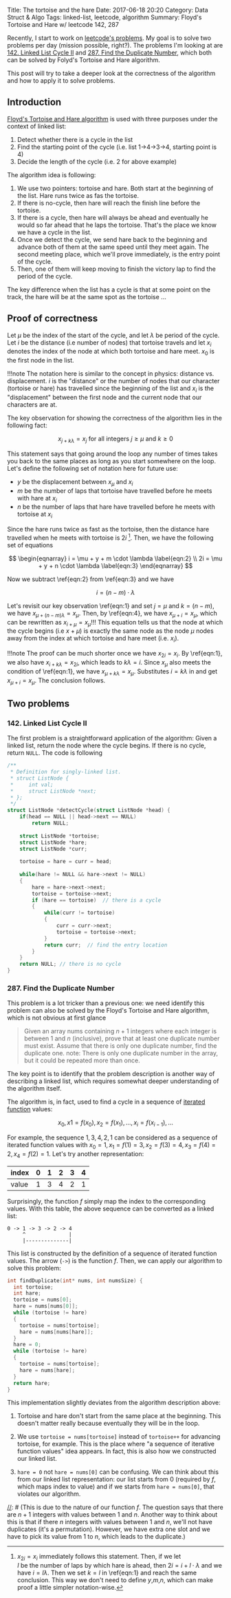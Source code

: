 Title: The tortoise and the hare
Date: 2017-06-18 20:20
Category: Data Struct & Algo
Tags: linked-list, leetcode, algorithm
Summary: Floyd's Tortoise and Hare w/ leetcode 142, 287

Recently, I start to work on [leetcode's problems](https://github.com/xxks-kkk/shuati). 
My goal is to solve two problems per day (mission possible, right?). The problems I'm looking
at are [142. Linked List Cycle II](https://leetcode.com/problems/linked-list-cycle-ii/) and 
[287. Find the Duplicate Number](https://leetcode.com/problems/find-the-duplicate-number/), 
which both can be solved by Folyd's Tortoise and Hare algorithm.

This post will try to take a deeper look at the correctness of the algorithm and
how to apply it to solve problems.

## Introduction

[Floyd's Tortoise and Hare algorithm](https://en.wikipedia.org/wiki/Cycle_detection#Floyd.27s_Tortoise_and_Hare)
is used with three purposes under the context of linked list:

1. Detect whether there is a cycle in the list
2. Find the starting point of the cycle (i.e. list 1->4->3->4, starting point is 4)
3. Decide the length of the cycle (i.e. 2 for above example)

The algorithm idea is following:

1. We use two pointers: tortoise and hare. Both start at the beginning of the list.
Hare runs twice as fas the tortoise.
2. If there is no-cycle, then hare will reach the finish line before the tortoise.
3. If there is a cycle, then hare will always be ahead and eventually he would
so far ahead that he laps the tortoise. That's the place we know we have a cycle in the list.
4. Once we detect the cycle, we send hare back to the beginning and advance both of 
them at the same speed until they meet again. The second meeting place, which we'll prove
immediately, is the entry point of the cycle. 
5. Then, one of them will keep moving to finish the victory lap to find the period
of the cycle.

The key difference when the list has a cycle is that at some point on the track, 
the hare will be at the same spot as the tortoise ...

## Proof of correctness

Let $\mu$ be the index of the start of the cycle, and let $\lambda$ be period of the
cycle. Let $i$ be the distance (i.e number of nodes) that tortoise travels and
let $x_i$ denotes the index of the node at which both tortoise and hare meet. $x_0$
is the first node in the list.

!!!note
    The notation here is similar to the concept in physics: distance vs. displacement.
    $i$ is the "distance" or the number of nodes that our character (tortoise or hare)
    has travelled since the beginning of the list and 
    $x_i$ is the "displacement" between the first node and the current node that our
    characters are at.

The key observation for showing the correctness of the algorithm lies in 
the following fact:

$$
\begin{equation}
x_{j+k\lambda} = x_j \text{ for all integers }j \ge \mu \text{ and } k \ge 0 \label{eqn:1}
\end{equation}
$$

This statement says that going around the loop any number of times takes you 
back to the same places as long as you start somewhere on the loop. Let's 
define the following set of notation here for future use:

- $y$ be the displacement between $x_{\mu}$ and $x_i$
- $m$ be the number of laps that tortoise have travelled before he meets
with hare at $x_i$
- $n$ be the number of laps that hare have travelled before he meets with 
tortoise at $x_i$

Since the hare runs twice as fast as the tortoise, then the distance hare travelled
when he meets with tortoise is $2i$ [^1]. Then, we have the following set of equations

$$
\begin{eqnarray}
i = \mu + y + m \cdot \lambda  \label{eqn:2} \\
2i = \mu + y + n \cdot \lambda \label{eqn:3}
\end{eqnarray}
$$

Now we subtract \ref{eqn:2} from \ref{eqn:3} and we have

$$
\begin{equation}
i = (n-m) \cdot \lambda \label {eqn:4}
\end{equation}
$$

Let's revisit our key observation \ref{eqn:1} and set $j = \mu$ and $k = (n-m)$, we have
$x_{\mu + (n-m)\lambda} = x_{\mu}$. Then, by \ref{eqn:4}, we have
$x_{\mu + i} = x_{\mu}$, which can be rewritten as $x_{i+\mu} = x_{\mu}$!!! This equation
tells us that the node at which the cycle begins (i.e $x+{\mu}$) is exactly the
same node as the node $\mu$ nodes away from the index at which tortoise and hare meet
(i.e. $x_i$).

!!!note
    The proof can be much shorter once we have $x_{2i} = x_i$. By \ref{eqn:1}, we
    also have $x_{i+k\lambda} = x_{2i}$, which leads to $k\lambda = i$. Since
    $x_\mu$ also meets the condition of \ref{eqn:1}, we have $x_{\mu + k\lambda} = x_\mu$.
    Substitutes $i = k\lambda$ in and get $x_{\mu+i} = x_\mu$. The conclusion follows.

[^1]: $x_{2i} = x_i$ immediately follows this statement. Then, if we let  
$l$ be the number of laps by which hare is ahead, then $2i = i + l \cdot \lambda$
and we have $i = l\lambda$. Then we set $k=l$ in \ref{eqn:1} and reach the same
conclusion. This way we don't need to define $y$,$m$,$n$, which can make proof
a little simpler notation-wise. 

## Two problems

### 142. Linked List Cycle II

The first problem is a straightforward application of the algorithm: 
Given a linked list, return the node where the cycle begins. If there is no cycle, return `NULL`.
The code is following

```c
/**
 * Definition for singly-linked list.
 * struct ListNode {
 *     int val;
 *     struct ListNode *next;
 * };
 */
struct ListNode *detectCycle(struct ListNode *head) {
    if(head == NULL || head->next == NULL)
        return NULL;
    
    struct ListNode *tortoise;
    struct ListNode *hare;
    struct ListNode *curr;
    
    tortoise = hare = curr = head;
    
    while(hare != NULL && hare->next != NULL)
    {
        hare = hare->next->next;
        tortoise = tortoise->next;
        if (hare == tortoise)  // there is a cycle
        {
            while(curr != tortoise)
            {
                curr = curr->next;
                tortoise = tortoise->next;
            }
            return curr;  // find the entry location
        }
    }
    return NULL; // there is no cycle
}
```

### 287. Find the Duplicate Number

This problem is a lot tricker than a previous one: we need identify this problem
can also be solved by the Floyd's Tortoise and Hare algorithm, which is not obvious
at first glance

> Given an array nums containing $n + 1$ integers where each integer is 
> between $1$ and $n$ (inclusive), prove that at least one duplicate number 
> must exist. Assume that there is only one duplicate number, find the duplicate one.
> note: There is only one duplicate number in the array, but it could be repeated more than once.

The key point is to identify that the problem description is another way of 
describing a linked list, which requires somewhat deeper understanding of the
algorithm itself.

The algorithm is, in fact, used to find a cycle in a sequence of 
[iterated function](https://en.wikipedia.org/wiki/Iterated_function) values:

$$
x_0, x1 = f(x_0), x_2 = f(x_1), \dots, x_i = f(x_{i-1}), \dots
$$

For example, the sequence $1,3,4,2,1$ can be considered as a sequence of 
iterated function values with $x_0 = 1, x_1 = f(1) = 3, x_2 = f(3) = 4,
x_3 = f(4) = 2, x_4 = f(2) = 1$. Let's try another representation:


| index | 0 | 1 | 2 | 3 | 4 |
|-------|---|---|---|---|---|
| value | 1 | 3 | 4 | 2 | 1 |


Surprisingly, the function $f$ simply map the index to the corresponding values.
With this table, the above sequence can be converted as a linked list:

```
0 -> 1 -> 3 -> 2 -> 4
     ^              |
     |--------------|
```

This list is constructed by the definition of a sequence of iterated function values.
The arrow (`->`) is the function $f$. Then, we can apply our algorithm to solve 
this problem:

```c
int findDuplicate(int* nums, int numsSize) {
  int tortoise;
  int hare;
  tortoise = nums[0];
  hare = nums[nums[0]];
  while (tortoise != hare)
  {
    tortoise = nums[tortoise];
    hare = nums[nums[hare]];
  }
  hare = 0;
  while (tortoise != hare)
  {
    tortoise = nums[tortoise];
    hare = nums[hare];
  }
  return hare;
}
```

This implementation slightly deviates from the algorithm description above:

1. Tortoise and hare don't start from the same place at the beginning. This doesn't
matter really because eventually they will be in the loop.

2. We use `tortoise = nums[tortoise]` instead of `tortoise++` for advancing tortoise,
for example. This is the place where "a sequence of iterative function values" idea
appears. In fact, this is also how we constructed our linked list.

3. `hare = 0` not `hare = nums[0]` can be confusing. We can think about this from our linked
list representation: our list starts from $0$ (required by $f$, which maps index to value)
and if we starts from `hare = nums[0]`, that violates our algorithm.


[//]: # (http://mitchellkember.com/blog/post/tortoise-and-hare/)
[//]: # (This is due to the nature of our function $f$. The question says that there are $n+1$ integers with values between $1$ and $n$. Another way to think about this is that if there $n$ integers with values between $1$ and $n$, we'll not have duplicates (it's a permutation). However, we have extra one slot and we have to pick its value from $1$ to $n$, which leads to the duplicate.)